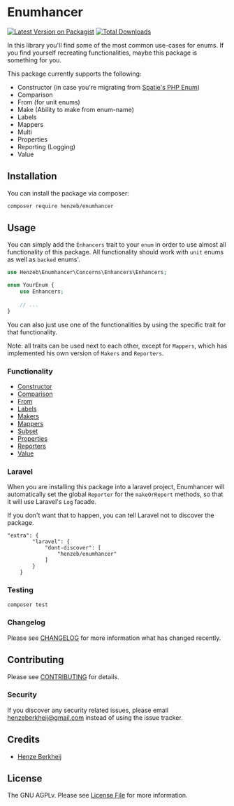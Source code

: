 # Enumhancer

[![Latest Version on Packagist](https://img.shields.io/packagist/v/henzeb/enumhancer.svg?style=flat-square)](https://packagist.org/packages/henzeb/enumhancer)
[![Total Downloads](https://img.shields.io/packagist/dt/henzeb/enumhancer.svg?style=flat-square)](https://packagist.org/packages/henzeb/enumhancer)

In this library you'll find some of the most common use-cases for enums. 
If you find yourself recreating functionalities, maybe this package is 
something for you.

This package currently supports the following:

- Constructor (in case you're migrating from
  [Spatie's PHP Enum](https://github.com/spatie/enum))
- Comparison
- From (for unit enums)
- Make (Ability to make from enum-name)
- Labels
- Mappers
- Multi
- Properties
- Reporting (Logging)
- Value


## Installation

You can install the package via composer:

```bash
composer require henzeb/enumhancer
```

## Usage
You can simply add the `Enhancers` trait to your `enum` in 
order to use almost all functionality of this package. All functionality 
should work with `unit` enums as well as `backed` enums'.

```php
use Henzeb\Enumhancer\Concerns\Enhancers\Enhancers;

enum YourEnum {
    use Enhancers;
    
    // ...
} 
```
You can also just use one of the functionalities by using the specific trait 
for that functionality. 

Note: all traits can be used next to each other, except for `Mappers`, which has 
implemented his own version of `Makers` and `Reporters`.

### Functionality
- [Constructor](docs/constructor.md)
- [Comparison](docs/comparison.md)
- [From](docs/from.md)
- [Labels](docs/labels.md)
- [Makers](docs/makers.md)
- [Mappers](docs/mappers.md)
- [Subset](docs/subset.md)
- [Properties](docs/properties.md)
- [Reporters](docs/reporters.md)
- [Value](docs/value.md)

### Laravel
When you are installing this package into a laravel project, Enumhancer will
automatically set the global `Reporter` for the `makeOrReport` methods, so that
it will use Laravel's `Log` facade.

If you don't want that to happen, you can tell Laravel not to 
discover the package.

```composer
"extra": {
        "laravel": {
            "dont-discover": [
                "henzeb/enumhancer"
            ]
        }
    }
```

### Testing

```bash
composer test
```

### Changelog

Please see [CHANGELOG](CHANGELOG.md) for more information what has changed recently.

## Contributing

Please see [CONTRIBUTING](CONTRIBUTING.md) for details.

### Security

If you discover any security related issues, please email henzeberkheij@gmail.com instead of using the issue tracker.

## Credits

- [Henze Berkheij](https://github.com/henzeb)

## License

The GNU AGPLv. Please see [License File](LICENSE.md) for more information.
